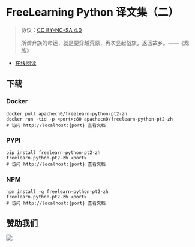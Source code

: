 # FreeLearning Python 译文集（二）

> 协议：[CC BY-NC-SA 4.0](http://creativecommons.org/licenses/by-nc-sa/4.0/)
> 
> 所谓弃族的命运，就是要穿越荒原，再次竖起战旗，返回故乡。——《龙族》

* [在线阅读](https://flpy2.flygon.net)


## 下载

### Docker

```
docker pull apachecn0/freelearn-python-pt2-zh
docker run -tid -p <port>:80 apachecn0/freelearn-python-pt2-zh
# 访问 http://localhost:{port} 查看文档
```

### PYPI

```
pip install freelearn-python-pt2-zh
freelearn-python-pt2-zh <port>
# 访问 http://localhost:{port} 查看文档
```

### NPM

```
npm install -g freelearn-python-pt2-zh
freelearn-python-pt2-zh <port>
# 访问 http://localhost:{port} 查看文档
```

## 赞助我们

![](http://data.apachecn.org/img/about/donate.jpg)
